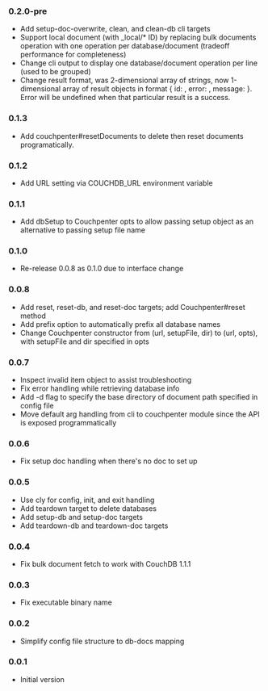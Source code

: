 ### 0.2.0-pre
* Add setup-doc-overwrite, clean, and clean-db cli targets
* Support local document (with _local/* ID) by replacing bulk documents operation with one operation per database/document (tradeoff performance for completeness)
* Change cli output to display one database/document operation per line (used to be grouped)
* Change result format, was 2-dimensional array of strings, now 1-dimensional array of result objects in format { id: , error: , message: }. Error will be undefined when that particular result is a success.

### 0.1.3
* Add couchpenter#resetDocuments to delete then reset documents programatically.

### 0.1.2
* Add URL setting via COUCHDB_URL environment variable

### 0.1.1
* Add dbSetup to Couchpenter opts to allow passing setup object as an alternative to passing setup file name

### 0.1.0
* Re-release 0.0.8 as 0.1.0 due to interface change

### 0.0.8
* Add reset, reset-db, and reset-doc targets; add Couchpenter#reset method
* Add prefix option to automatically prefix all database names
* Change Couchpenter constructor from (url, setupFile, dir) to (url, opts), with setupFile and dir specified in opts

### 0.0.7
* Inspect invalid item object to assist troubleshooting
* Fix error handling while retrieving database info
* Add -d flag to specify the base directory of document path specified in config file
* Move default arg handling from cli to couchpenter module since the API is exposed programmatically

### 0.0.6
* Fix setup doc handling when there's no doc to set up

### 0.0.5
* Use cly for config, init, and exit handling
* Add teardown target to delete databases
* Add setup-db and setup-doc targets
* Add teardown-db and teardown-doc targets

### 0.0.4 
* Fix bulk document fetch to work with CouchDB 1.1.1

### 0.0.3
* Fix executable binary name

### 0.0.2
* Simplify config file structure to db-docs mapping

### 0.0.1
* Initial version
